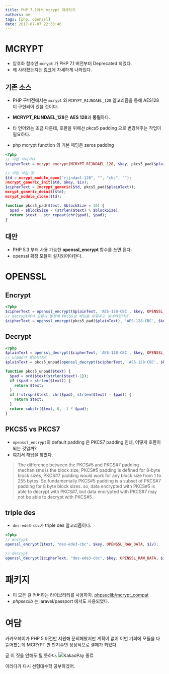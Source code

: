 ```yaml
---
title: PHP 7.1에서 mcrypt 대체하기
authors: me
tags: [php, openssl]
date: 2017-07-07 22:33:46
---
```


# MCRYPT

- 암호화 함수인 `mcrypt` 가 PHP 7.1 버전부터 Deprecated 되었다.
- 왜 사라졌는지는 [링크](https://paragonie.com/blog/2015/05/if-you-re-typing-word-mcrypt-into-your-code-you-re-doing-it-wrong)에 자세하게 나와있다.

## 기존 소스

- PHP 구버전에서는 `mcrypt` 와 `MCRYPT_RIJNDAEL_128` 알고리즘을 통해 AES128 이 구현되어 있을 것이다.
- **MCRYPT_RIJNDAEL_128**은 **AES 128**과 **동일**하다.

- 타 언어와는 조금 다른데, 호환을 위해선 pkcs5 padding 으로 변경해주는 작업이 필요하다.
- php mcrypt function 의 기본 패딩은 zeros padding

```php
<?php
// 이런 식이거나
$cipherText = mcrypt_encrypt(MCRYPT_RIJNDAEL_128, $key, pkcs5_pad($plainText), MCRYPT_MODE_CBC, $iv);

// 이런 식일 것
$td = mcrypt_module_open("rijndael-128", "", "cbc", "");
@mcrypt_generic_init($td, $key, $iv);
$cipherText = @mcrypt_generic($td, pkcs5_pad($plainText));
mcrypt_generic_deinit($td);
mcrypt_module_close($td);

function pkcs5_pad($text, $blockSize = 16) {
  $pad = $blockSize - (strlen($text) % $blockSize);
  return $text . str_repeat(chr($pad), $pad);
}
```

## 대안

- PHP 5.3 부터 사용 가능한 **openssl_encrypt** 함수를 쓰면 된다.
- openssl 확장 모듈이 설치되어야한다.

# OPENSSL

## Encrypt

```php
<?php
$cipherText = openssl_encrypt($plainText, 'AES-128-CBC', $key, OPENSSL_RAW_DATA, $iv);
// decrypt에서 오류가 발생해 PKCS5로 패딩을 맞춰주고 보내야한다면.
$cipherText = openssl_encrypt(pkcs5_pad($plainText), 'AES-128-CBC', $key, OPENSSL_RAW_DATA, $iv);
```

## Decrypt

```php
<?php
$plainText = openssl_decrypt($cipherText, 'AES-128-CBC', $key, OPENSSL_RAW_DATA, $iv);
// unpad가 필요하다면
$plainText = pkcs5_unpad(openssl_decrypt($cipherText, 'AES-128-CBC', $key, OPENSSL_RAW_DATA, $iv));

function pkcs5_unpad($text) {
  $pad = ord($text{strlen($text)-1});
  if ($pad > strlen($text)) {
    return $text;
  }
  if (!strspn($text, chr($pad), strlen($text) - $pad)) {
    return $text;
  }
  return substr($text, 0, -1 * $pad);
}
```

## PKCS5 vs PKCS7

- `openssl_encrypt`의 default padding 은 PKCS7 padding 인데, 어떻게 호환이 되는 것일까?
- [여기](https://social.msdn.microsoft.com/Forums/en-US/09fef7b7-b568-4895-8e52-f386be80aa2d/pkcs7-padding-in-net-vs-pkcs5-padding-in-java?forum=csharpgeneral)서 해답을 찾았다.

> The difference between the PKCS#5 and PKCS#7 padding mechanisms is the block size;
> PKCS#5 padding is defined for 8-byte block sizes, PKCS#7 padding would work for any block size from 1 to 255 bytes.
> So fundamentally PKCS#5 padding is a subset of PKCS#7 padding for 8 byte block sizes.
> so, data encrypted with PKCS#5 is able to decrypt with PKCS#7, but data encrypted with PKCS#7 may not be able to decrypt with PKCS#5.

## triple des

- `des-ede3-cbc`가 triple des 알고리즘이다.

```php
<?php
// encrypt
openssl_encrypt($text, "des-ede3-cbc", $key, OPENSSL_RAW_DATA, $iv);

// decrypt
openssl_decrypt($cipherText, "des-ede3-cbc", $key, OPENSSL_RAW_DATA, $iv);
```

# 패키지

- 이 모든 걸 커버하는 라이브러리를 사용하자. [phpseclib/mcrypt_compat](https://github.com/phpseclib/mcrypt_compat)
- _phpseclib_ 는 laravel/passport 에서도 사용되었다.

# 여담

카카오페이가 PHP 5 버전만 지원해 문의해봤지만 계획이 없어 이번 기회에 모듈을 다 뜯어봤는데 MCRYPT 만 만져주면 정상적으로 결제가 되었다.

곧 이 짓을 안해도 될 듯하다.
![KakaoPay 종료](https://i.imgur.com/QBA9xnP.jpg)

이러다가 다시 선형대수학 공부하겠어.
